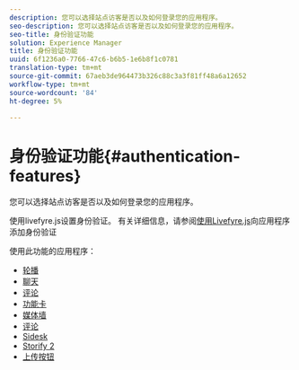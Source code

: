 ```yaml
---
description: 您可以选择站点访客是否以及如何登录您的应用程序。
seo-description: 您可以选择站点访客是否以及如何登录您的应用程序。
seo-title: 身份验证功能
solution: Experience Manager
title: 身份验证功能
uuid: 6f1236a0-7766-47c6-b6b5-1e6b8f1c0781
translation-type: tm+mt
source-git-commit: 67aeb3de964473b326c88c3a3f81ff48a6a12652
workflow-type: tm+mt
source-wordcount: '84'
ht-degree: 5%

---
```



# 身份验证功能{#authentication-features}

您可以选择站点访客是否以及如何登录您的应用程序。

使用livefyre.js设置身份验证。 有关详细信息，请参阅[使用Livefyre.js](/help/implementation/c-getting-started/c-implementation-process/c-using-livefyre.js-to-create-customize-and-use-apps-on-your-site.md)向应用程序添加身份验证

使用此功能的应用程序：

* [轮播](../c-about-apps/c-carousel-app/c-carousel-app.md#c_carousel_app)
* [聊天](../c-about-apps/c-chat-app/c-chat-app.md#c_chat_app)
* [评论](/help/using/c-about-apps/c-comments/c-comments.md)
* [功能卡](../c-about-apps/c-feature-card-app/c-feature-card-app.md#c_feature_card_app)
* [媒体墙](../c-about-apps/c-media-wall-app/c-media-wall-app.md#c_media_wall_app)
* [评论](../c-about-apps/c-reviews-app/c-reviews-app.md#c_reviews_app)
* [Sidesk](../c-about-apps/c-sidenotes-app/c-sidenotes-app.md#c_sidenotes_app)
* [Storify 2](../c-about-apps/c-storify2/c-storify2.md#c_storify2)
* [上传按钮](../c-about-apps/c-upload-button-app/c-upload-button-app.md#c_upload_button_app)

